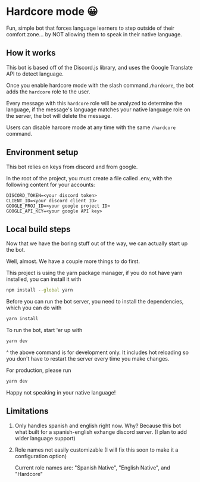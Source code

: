 # Hardcore mode 😀
Fun, simple bot that forces language learners to step outside of their comfort zone... by NOT allowing them to speak in their native language.

## How it works
This bot is based off of the Discord.js library, and uses the Google Translate API to detect language.

Once you enable hardcore mode with the slash command `/hardcore`, the bot adds the `hardcore` role to the user.

Every message with this `hardcore` role will be analyzed to determine the language, if the message's language matches your native language role on the server, the bot will delete the message.

Users can disable harcore mode at any time with the same `/hardcore` command.

## Environment setup
This bot relies on keys from discord and from google.

In the root of the project, you must create a file called .env, with the following content for your accounts:

```env
DISCORD_TOKEN=<your discord token>
CLIENT_ID=<your discord client ID>
GOOGLE_PROJ_ID=<your google project ID>
GOOGLE_API_KEY=<your google API key>
```


## Local build steps
Now that we have the boring stuff out of the way, we can actually start up the bot.

Well, almost. We have a couple more things to do first.

This project is using the yarn package manager, if you do not have yarn installed, you can install it with

```cmd
npm install --global yarn
```

Before you can run the bot server, you need to install the dependencies, which you can do with

```cmd
yarn install
```

To run the bot, start 'er up with

```cmd
yarn dev
```

^ the above command is for development only. It includes hot reloading so you don't have to restart the server every time you make changes.

For production, please run

```cmd
yarn dev
```

Happy not speaking in your native language!

## Limitations
1. Only handles spanish and english right now. Why? Because this bot what built for a spanish-english exhange discord server.
    (I plan to add wider language support)
2. Role names not easily customizable (I will fix this soon to make it a configuration option)

    Current role names are: "Spanish Native", "English Native", and "Hardcore"


